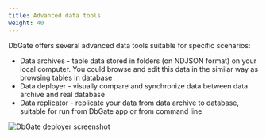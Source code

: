```yaml
---
title: Advanced data tools
weight: 40
---
```


DbGate offers several advanced data tools suitable for specific scenarios:

- Data archives - table data stored in folders (on NDJSON format) on your local computer. You could browse and edit this data in the similar way as browsing tables in database
- Data deployer - visually compare and synchronize data between data archive and real database
- Data replicator - replicate your data from data archive to database, suitable for run from DbGate app or from command line

![DbGate deployer screenshot](https://media.dbgate.io/img/data-deployer-light.png)

